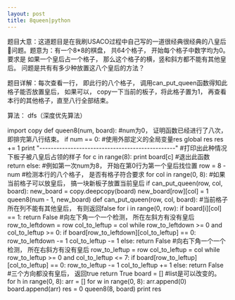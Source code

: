 ```yaml
---
layout: post
title: 8queen|python
---
```


题目大意：这道题目是在我刷USACO过程中自己写的一道很经典很经典的八皇后👸问题。题意为：有一个8*8的棋盘， 共64个格子， 开始每个格子中数字均为0。要求是
如果一个皇后占一个格子， 那么这个格子的横，竖和斜方都不能有其他皇后。 问题是共有有多少种放置这八个皇后的方法？

题目详解：每次查看一行， 即此行的八个格子， 调用can_put_queen函数得知此格子能否放置皇后， 如果可以， copy一下当前的板子，将此格子置为1， 再查看
本行的其他格子，直至八行全部结束。

算法： dfs（深度优先算法）

import copy
def queen8(num, board):
    #num为0， 证明函数已经进行了八次， 即排完第八行结束。
    if num == 0:
        #使用外部定义的全局变量res
        global res
        res += 1
        print "------------------------------------------------"
        #打印出此种情况下板子被八皇后占领的样子
        for c in range(8):
            print board[c]
        #退出此函数
        return
    else:
        #例如第一次num为8， 开始在第0行为第一个皇后找位置
        row = 8 - num
        #检测本行的八个格子， 是否有格子符合要求
        for col in range(0, 8):
            #如果当前格子可以放皇后， 搞一块新板子放置当前皇后
            if can_put_queen(row, col, board):
                new_board = copy.deepcopy(board)
                new_board[row][col] = 1
                queen8(num - 1, new_board)
def can_put_queen(row, col, board):
    #当前格子所在列不能有其他皇后， 有则返回false
    for i in range(0, row):
        if board[i][col] == 1:
            return False
    #向左下角一个一个检测， 所在左斜方有没有皇后
    row_to_leftdown = row
    col_to_leftup = col
    while row_to_leftdown >= 0 and col_to_leftup >= 0:
        if board[row_to_leftdown][col_to_leftup] == 0:
            row_to_leftdown -= 1
            col_to_leftup -= 1
        else:
            return False
    #向右下角一个一个检测， 所在右斜方有没有皇后
    row_to_leftup = row
    col_to_leftup = col
    while row_to_leftup >= 0 and col_to_leftup <= 7:
        if board[row_to_leftup][col_to_leftup] == 0:
            row_to_leftup -= 1
            col_to_leftup += 1
        else:
            return False
    #三个方向都没有皇后， 返回true
    return True
board = []
#list是可以改变的。
for h in range(0, 8):
    arr = []
    for w in range(0, 8):
        arr.append(0)
    board.append(arr)
res = 0
queen8(8, board)
print res

    
